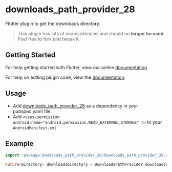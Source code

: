 # downloads_path_provider_28

Flutter plugin to get the downloads directory.  

> This plugin has lots of inconsistencies and should no **longer be used**. Feel free to fork and tweak it.

## Getting Started

For help getting started with Flutter, view our online
[documentation](https://flutter.io/).

For help on editing plugin code, view the [documentation](https://flutter.io/developing-packages/#edit-plugin-package).

## Usage

  * Add [downloads_path_provider_28](https://pub.dartlang.org/packages/downloads_path_provider_28#-installing-tab-) as a dependency in your pubspec.yaml file.
  * Add `<uses-permission android:name="android.permission.READ_EXTERNAL_STORAGE" />` to your `AndroidManifest.xml`

## Example
```dart
import 'package:downloads_path_provider_28/downloads_path_provider_28.dart';  

Future<Directory> downloadsDirectory = DownloadsPathProvider.downloadsDirectory;
```
